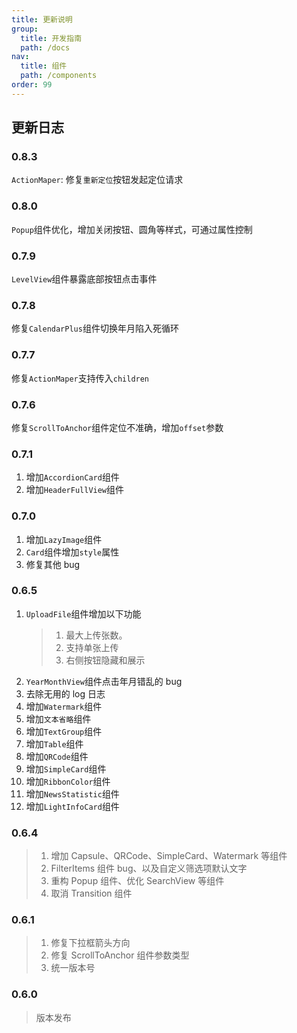 ```yaml
---
title: 更新说明
group:
  title: 开发指南
  path: /docs
nav:
  title: 组件
  path: /components
order: 99
---
```


## 更新日志

### 0.8.3
`ActionMaper`: 修复`重新定位`按钮发起定位请求
### 0.8.0

`Popup`组件优化，增加关闭按钮、圆角等样式，可通过属性控制

### 0.7.9

`LevelView`组件暴露底部按钮点击事件

### 0.7.8

修复`CalendarPlus`组件切换年月陷入死循环

### 0.7.7

修复`ActionMaper`支持传入`children`

### 0.7.6

修复`ScrollToAnchor`组件定位不准确，增加`offset`参数

### 0.7.1

1. 增加`AccordionCard`组件
2. 增加`HeaderFullView`组件

### 0.7.0

1. 增加`LazyImage`组件
2. `Card`组件增加`style`属性
3. 修复其他 bug

### 0.6.5

1. `UploadFile`组件增加以下功能
   > 1. 最大上传张数。
   > 2. 支持单张上传
   > 3. 右侧按钮隐藏和展示
2. `YearMonthView`组件点击年月错乱的 bug
3. 去除无用的 log 日志
4. 增加`Watermark`组件
5. 增加`文本省略`组件
6. 增加`TextGroup`组件
7. 增加`Table`组件
8. 增加`QRCode`组件
9. 增加`SimpleCard`组件
10. 增加`RibbonColor`组件
11. 增加`NewsStatistic`组件
12. 增加`LightInfoCard`组件

### 0.6.4

> 1. 增加 Capsule、QRCode、SimpleCard、Watermark 等组件
> 2. FilterItems 组件 bug、以及自定义筛选项默认文字
> 3. 重构 Popup 组件、优化 SearchView 等组件
> 4. 取消 Transition 组件

### 0.6.1

> 1. 修复下拉框箭头方向
> 2. 修复 ScrollToAnchor 组件参数类型
> 3. 统一版本号

### 0.6.0

> 版本发布
